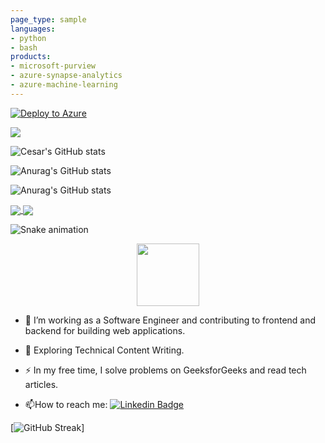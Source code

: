 ```yaml
---
page_type: sample
languages:
- python
- bash
products:
- microsoft-purview
- azure-synapse-analytics
- azure-machine-learning
---
```



[![Deploy to Azure](https://aka.ms/deploytoazurebutton)](https://portal.azure.com/#create/Microsoft.Template/uri/https%3A%2F%2Fraw.githubusercontent.com%2Fmicrosoft%2FPurview-Machine-Learning-Lineage-Solution-Accelerator%2Fmain%2FDeployment%2Fdeploy.json)

![](https://img.shields.io/badge/Code-Python-informational?style=flat&logo=python&color=61DAFB)

![Cesar's GitHub stats](https://github-readme-stats.vercel.app/api?username=cesar7980&count_private=true)

![Anurag's GitHub stats](https://github-readme-stats.vercel.app/api?username=anuraghazra&show_icons=true)

![Anurag's GitHub stats](https://github-readme-stats.vercel.app/api?username=anuraghazra&show_icons=true&theme=radical)

<a href="https://github.com/anuraghazra/github-readme-stats">
  <img align="center" src="https://github-readme-stats.vercel.app/api/pin/?username=anuraghazra&repo=github-readme-stats" />
</a>
<a href="https://github.com/anuraghazra/convoychat">
  <img align="center" src="https://github-readme-stats.vercel.app/api/pin/?username=anuraghazra&repo=convoychat" />
</a>

![Snake animation](https://github.com/thepiyushmalhotra/thepiyushmalhotra/blob/output/github-contribution-grid-snake.svg)

<div id= "header" align="center">
  <img src="https://media.giphy.com/media/M9gbBd9nbDrOTu1Mqx/giphy.gif" width="100"/>
</div>

- :telescope: I’m working as a Software Engineer and contributing to frontend and backend for building web applications.

- :seedling: Exploring Technical Content Writing.

- :zap: In my free time, I solve problems on GeeksforGeeks and read tech articles.

- :mailbox:How to reach me: [![Linkedin Badge](https://img.shields.io/badge/-Linkedin-blue?style=flat&logo=Linkedin&logoColor=white)](https://cr.linkedin.com/in/cesar-vanegas-45158555?trk=public_profile_samename-profile)

[![GitHub Streak](http://github-readme-streak-stats.herokuapp.com?user=cesar7980&theme=dark&background=000000)]


